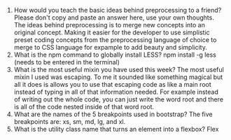 1. How would you teach the basic ideas behind preprocessing to a friend? Please don't copy and paste an answer here, use your own thoughts.
    The ideas behind preprocessing is to merge new concepts into an original concept. Making it easier for the developer to use simplistic preset coding concepts from the preprocessing language of choice to merge to CSS language for expample to add beauty and simplicity.
2. What is the npm command to globally install LESS?
    npm install -g less (needs to be entered in the terminal)
3. What is the most useful mixin you have used this week?
    The most useful mixin I used was escaping. To me it sounded like something magical but all it does is allows you to use that escaping code as like a main root instead of typing in all of that information needed. For example instead of writing out the whole code, you can just write the word root and there is all of the code nested inside of that word root.
4. What are the names of the 5 breakpoints used in bootstrap?
    The five breakpoints are: xs, sm, md, lg, and xl.
5. What is the utility class name that turns an element into a flexbox?
    Flex
